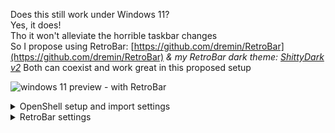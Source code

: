  Does this still work under Windows 11?  
   Yes, it does!  
   Tho it won't alleviate the horrible taskbar changes  
   So I propose using RetroBar: [https://github.com/dremin/RetroBar](https://github.com/dremin/RetroBar) *& my RetroBar dark theme: [ShittyDark v2](https://github.com/dremin/RetroBar/issues/206)*
   Both can coexist and work great in this proposed setup  

![windows 11 preview - with RetroBar](https://i.imgur.com/pcGUhCm.png)

<details>
<summary>OpenShell setup and import settings</summary>

 ![OpenShell](https://i.imgur.com/dgRiZ4K.png)
 ![OpenShell import xml](https://i.imgur.com/59fMYuf.png) 

</details>

<details>
<summary>RetroBar settings</summary>

 ![RetroBar](https://i.imgur.com/0uVSLwM.png)

</details>
